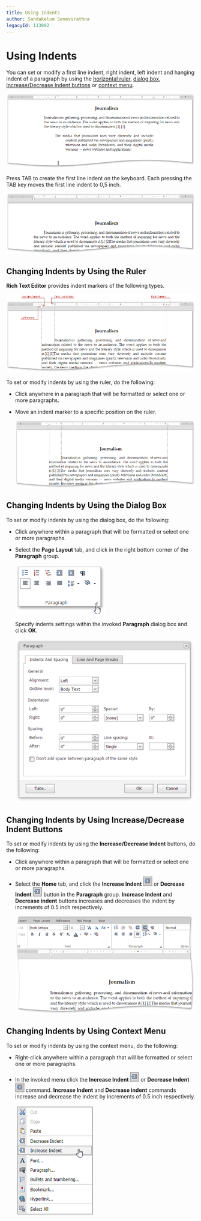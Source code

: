```yaml
---
title: Using Indents
author: Sandakelum Senevirathna
legacyId: 113892
---
```

# Using Indents
You can set or modify a first line indent, right indent, left indent and hanging indent of a paragraph by using the [horizontal ruler](#ruler), [dialog box](#dialog_box), [Increase/Decrease Indent buttons](#buttons) or [context menu](#contextmenu).

![EUD_ASPxRichEdit_Indents_ExampleIndents-2](../../../images/img117958.png)

 Press TAB to create the first line indent on the keyboard. Each pressing the TAB key moves the first line indent to 0,5 inch.

![EUD_ASPxRichEdit_Indents_FirstLineIndentExample](../../../images/img117959.png)

## <a name="ruler"/>Changing Indents by Using the Ruler
**Rich Text Editor** provides indent markers of the following types.

![EUD_ASPxRichEdit_IndentMarkers](../../../images/img117955.png)

To set or modify indents by using the ruler,  do the following:
* Click anywhere in a paragraph that will be formatted or select one or more paragraphs.
* Move an indent marker to a specific position on the ruler.
	
	![EUD_ASPxRichEdit_Indents_ExampleIndents-1](../../../images/img117957.png)

## <a name="dialog_box"/>Changing Indents by Using the Dialog Box
To set or modify indents by using the dialog box,  do the following:
* Click anywhere within a paragraph that will be formatted or select one or more paragraphs.
* Select the **Page Layout** tab, and click in the right bottom corner of the **Paragraph** group.
	
	![EUD_ASPxRichEdit_Tabs_ParagraphGroupPointer](../../../images/img117919.png)
	
	Specify indents settings within the invoked **Paragraph** dialog box and click **OK**.
	
	![EUD_ASPxRichEdit_Tabs_ParagraphDialogBox](../../../images/img117920.png)

## <a name="buttons"/>Changing Indents by Using Increase/Decrease Indent Buttons
To set or modify indents by using the **Increase/Decrease Indent** buttons, do the following:
* Click anywhere within a paragraph that will be formatted or select one or more paragraphs.
* Select the **Home** tab, and click the  **Increase Indent** ![EUD_ASPxRichEdit_Home_IncreaseIndentButton](../../../images/img117847.png) or **Decrease Indent** ![EUD_ASPxRichEdit_Home_DecreaseIndentButton](../../../images/img117848.png) button in the **Paragraph** group. **Increase Indent** and **Decrease indent** buttons   increases and decreases the indent by increments of 0.5 inch respectively.
	
	![EUD_ASPxRichEdit_Indents_UsingIndentButtons](../../../images/img117960.png)


## <a name="contextmenu"/>Changing Indents by Using Context Menu
To set or modify indents by using the context menu, do the following:
* Right-click anywhere within a paragraph that will be formatted or select one or more paragraphs.
* In the invoked menu click the **Increase Indent** ![EUD_ASPxRichEdit_Home_IncreaseIndentButton](../../../images/img117847.png) or **Decrease Indent** ![EUD_ASPxRichEdit_Home_DecreaseIndentButton](../../../images/img117848.png) command. **Increase Indent** and **Decrease indent** commands increase and decrease the indent by increments of 0.5 inch respectively.
	
	![EUD_ASPxRichEdit_Indents_ContextMenu](../../../images/rich-text-editor-formatting-indents-context-menu.png)